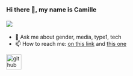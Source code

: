 ### Hi there 👋, my name is Camille
#### ![](https://media.giphy.com/media/dNgK7Ws7y176U/giphy.gif)

- 💬 Ask me about gender, media, type1, tech 
- 📫 How to reach me: [on this link](https://www.linkedin.com/in/camille-m-lafrance/) and [this one](https://twitter.com/CamLafr)  


[<img src='https://cdn.jsdelivr.net/npm/simple-icons@3.0.1/icons/github.svg' alt='github' height='40'>](https://github.com/CamilleLafrance)  
